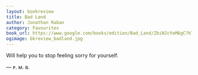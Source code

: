 ```yaml
---
layout: bookreview
title: Bad Land
author: Jonathan Raban
category: Favourites
book_url: https://www.google.com/books/edition/Bad_Land/ZbiNJcYeM6gC?hl=en&gbpv=0
ogimage: bkreview_badland.jpg
---
```

Will help you to stop feeling sorry for yourself.

— ᴘ. ᴍ. ʙ.